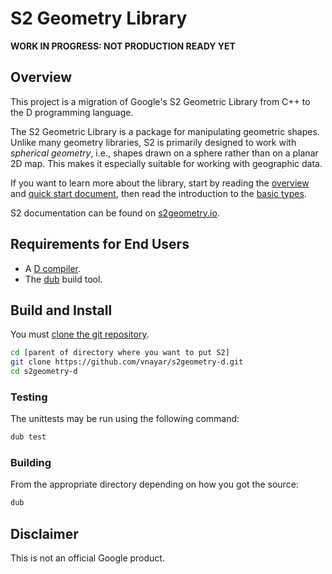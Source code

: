 # S2 Geometry Library

**WORK IN PROGRESS: NOT PRODUCTION READY YET**

## Overview

This project is a migration of Google's S2 Geometric Library from C++ to the D programming language.

The S2 Geometric Library is a package for manipulating geometric shapes. Unlike many geometry
libraries, S2 is primarily designed to work with _spherical geometry_, i.e., shapes drawn on a
sphere rather than on a planar 2D map. This makes it especially suitable for working with geographic
data.

If you want to learn more about the library, start by reading the
[overview](http://s2geometry.io/about/overview) and [quick start
document](http://s2geometry.io/devguide/cpp/quickstart), then read the
introduction to the [basic types](http://s2geometry.io/devguide/basic_types).

S2 documentation can be found on [s2geometry.io](http://s2geometry.io).

## Requirements for End Users

* A [D compiler](https://dlang.org/).
* The [dub](https://code.dlang.org/download) build tool.

## Build and Install

You must [clone the git repository](https://help.github.com/articles/cloning-a-repository/).

```sh
cd [parent of directory where you want to put S2]
git clone https://github.com/vnayar/s2geometry-d.git
cd s2geometry-d
```
### Testing

The unittests may be run using the following command:

```sh
dub test
```

### Building

From the appropriate directory depending on how you got the source:

```sh
dub
```

## Disclaimer

This is not an official Google product.
